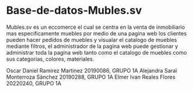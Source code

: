 # Base-de-datos-Mubles.sv

Mubles.sv es un eccomerce el cual se centra en la venta de inmobiliario mas especificamente muebles por medio de una pagina web los clientes pueden hacer pedidos de muebles y visualar el catalogo de muebles mediante filtros, el administrador de la pagina web puede gestionar y administrar toda la pagina web tanto como el catalogo de muebles como sus categorias, colores, materiales.

Oscar Daniel Ramirez Martinez 20190086, GRUPO 1A
Alejandra Saraì Monterroza Sànchez 20190288, GRUPO 1A
Elmer Ivan Reales Flores 20220240, GRUPO 1A

